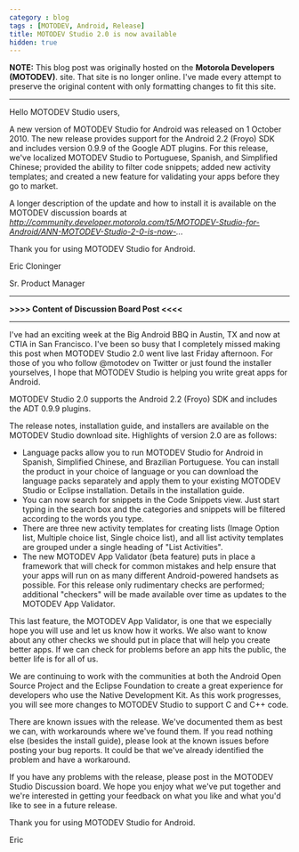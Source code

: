 ```yaml
---
category : blog
tags : [MOTODEV, Android, Release]
title: MOTODEV Studio 2.0 is now available
hidden: true
---
```

**NOTE:** This blog post was originally hosted on the **Motorola Developers (MOTODEV)**. site. That site is no longer online. I've made every attempt to preserve the original content with only formatting changes to fit this site.

---

Hello MOTODEV Studio users,

A new version of MOTODEV Studio for Android was released on 1 October
2010. The new release provides support for the Android 2.2 (Froyo) SDK
and includes version 0.9.9 of the Google ADT plugins. For this release,
we've localized MOTODEV Studio to Portuguese, Spanish, and Simplified
Chinese; provided the ability to filter code snippets; added new
activity templates; and created a new feature for validating your apps
before they go to market.

A longer description of the update and how to install it is available on
the MOTODEV discussion boards at
*http://community.developer.motorola.com/t5/MOTODEV-Studio-for-Android/ANN-MOTODEV-Studio-2-0-is-now-...*

Thank you for using MOTODEV Studio for Android.

Eric Cloninger

Sr. Product Manager

------------------------------------------------------------------------

**&gt;&gt;&gt;&gt; Content of Discussion Board Post &lt;&lt;&lt;&lt;**

------------------------------------------------------------------------

I've had an exciting week at the Big Android BBQ in Austin, TX and now
at CTIA in San Francisco. I've been so busy that I completely missed
making this post when MOTODEV Studio 2.0 went live last Friday
afternoon. For those of you who follow @motodev on Twitter or just found
the installer yourselves, I hope that MOTODEV Studio is helping you
write great apps for Android.

MOTODEV Studio 2.0 supports the Android 2.2 (Froyo) SDK and includes the
ADT 0.9.9 plugins.

The release notes, installation guide, and installers are available on
the MOTODEV Studio download site. Highlights of version 2.0 are as
follows:

-   Language packs allow you to run MOTODEV Studio for Android in
    Spanish, Simplified Chinese, and Brazilian Portuguese. You can
    install the product in your choice of language or you can download
    the language packs separately and apply them to your existing
    MOTODEV Studio or Eclipse installation. Details in the installation
    guide.
-   You can now search for snippets in the Code Snippets view. Just
    start typing in the search box and the categories and snippets will
    be filtered according to the words you type.
-   There are three new activity templates for creating lists (Image
    Option list, Multiple choice list, Single choice list), and all list
    activity templates are grouped under a single heading of "List
    Activities".
-   The new MOTODEV App Validator (beta feature) puts in place a
    framework that will check for common mistakes and help ensure that
    your apps will run on as many different Android-powered handsets as
    possible. For this release only rudimentary checks are performed;
    additional "checkers" will be made available over time as updates to
    the MOTODEV App Validator.

This last feature, the MOTODEV App Validator, is one that we especially
hope you will use and let us know how it works. We also want to know
about any other checks we should put in place that will help you create
better apps. If we can check for problems before an app hits the public,
the better life is for all of us.

We are continuing to work with the communities at both the Android Open
Source Project and the Eclipse Foundation to create a great experience
for developers who use the Native Development Kit. As this work
progresses, you will see more changes to MOTODEV Studio to support C and
C++ code.

There are known issues with the release. We've documented them as best
we can, with workarounds where we've found them. If you read nothing
else (besides the install guide), please look at the known issues before
posting your bug reports. It could be that we've already identified the
problem and have a workaround.

If you have any problems with the release, please post in the MOTODEV
Studio Discussion board. We hope you enjoy what we've put together and
we're interested in getting your feedback on what you like and what
you'd like to see in a future release.

Thank you for using MOTODEV Studio for Android.

Eric
